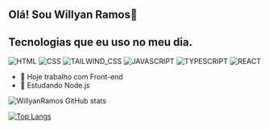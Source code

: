 ## Olá! Sou Willyan Ramos👋
## Tecnologias que eu uso no meu dia.

![HTML](https://img.shields.io/badge/HTML5-E34F26?style=for-the-badge&logo=html5&logoColor=white
)
![CSS](https://img.shields.io/badge/CSS3-1572B6?style=for-the-badge&logo=css3&logoColor=white
)
![TAILWIND_CSS](https://img.shields.io/badge/Tailwind_CSS-38B2AC?style=for-the-badge&logo=tailwind-css&logoColor=white
)
![JAVASCRIPT](	https://img.shields.io/badge/JavaScript-F7DF1E?style=for-the-badge&logo=javascript&logoColor=black
)
![TYPESCRIPT](https://img.shields.io/badge/TypeScript-007ACC?style=for-the-badge&logo=typescript&logoColor=white
)
![REACT](https://img.shields.io/badge/React-20232A?style=for-the-badge&logo=react&logoColor=61DAFB
)
- 🔭 Hoje trabalho com Front-end 
- 🌱 Estudando Node.js
  
 ![WillyanRamos GitHub stats](https://github-readme-stats.vercel.app/api?username=WillyanRamos&show_icons=true&theme=dracula)

[![Top Langs](https://github-readme-stats.vercel.app/api/top-langs/?username=WillyanRamos)](https://github.com/anuraghazra/github-readme-stats)
